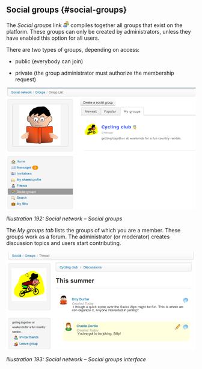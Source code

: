 ## Social groups {#social-groups}

The _Social groups_ link ![](../assets/graphics341.png) compiles together all groups that exist on the platform. These groups can only be created by administrators, unless they have enabled this option for all users.

There are two types of groups, depending on access:

*   public (everybody can join)

*   private (the group administrator must authorize the membership request)

![](../assets/images260.png)

*Illustration 192: Social network – Social groups*

The _My groups tab_ lists the groups of which you are a member. These groups work as a forum. The administrator (or moderator) creates discussion topics and users start contributing.

![](../assets/images261.png)

*Illustration 193: Social network – Social groups interface*